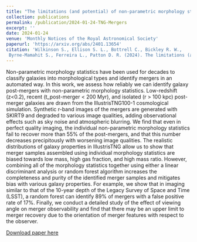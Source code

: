 ```yaml
---
title: "The limitations (and potential) of non-parametric morphology statistics for post-merger identification"
collection: publications
permalink: /publication/2024-01-24-TNG-Mergers
excerpt: ''
date: 2024-01-24
venue: 'Monthly Notices of the Royal Astronomical Society'
paperurl: 'https://arxiv.org/abs/2401.13654'
citation: 'Wilkinson S., Ellison S. L., Bottrell C., Bickley R. W.,
 Byrne-Mamahit S., Ferreira L., Patton D. R. (2024). The limitations (and potential) of non-parametric morphology statistics for post-merger identification; <i>MNRAS</i>. in press.'
---
```

Non-parametric morphology statistics have been used for decades to classify galaxies into morphological types and identify mergers in an automated way. In this work, we assess how reliably we can identify galaxy post-mergers with non-parametric morphology statistics. Low-redshift (z<0.2), recent (t_post-merger < 200 Myr), and isolated (r > 100 kpc) post-merger galaxies are drawn from the IllustrisTNG100-1 cosmological simulation. Synthetic r-band images of the mergers are generated with SKIRT9 and degraded to various image qualities, adding observational effects such as sky noise and atmospheric blurring. We find that even in perfect quality imaging, the individual non-parametric morphology statistics fail to recover more than 55% of the post-mergers, and that this number decreases precipitously with worsening image qualities. The realistic distributions of galaxy properties in IllustrisTNG allow us to show that merger samples assembled using individual morphology statistics are biased towards low mass, high gas fraction, and high mass ratio. However, combining all of the morphology statistics together using either a linear discriminant analysis or random forest algorithm increases the completeness and purity of the identified merger samples and mitigates bias with various galaxy properties. For example, we show that in imaging similar to that of the 10-year depth of the Legacy Survey of Space and Time (LSST), a random forest can identify 89% of mergers with a false positive rate of 17%. Finally, we conduct a detailed study of the effect of viewing angle on merger observability and find that there may be an upper limit to merger recovery due to the orientation of merger features with respect to the observer.

[Download paper here](https://arxiv.org/abs/2401.13654)